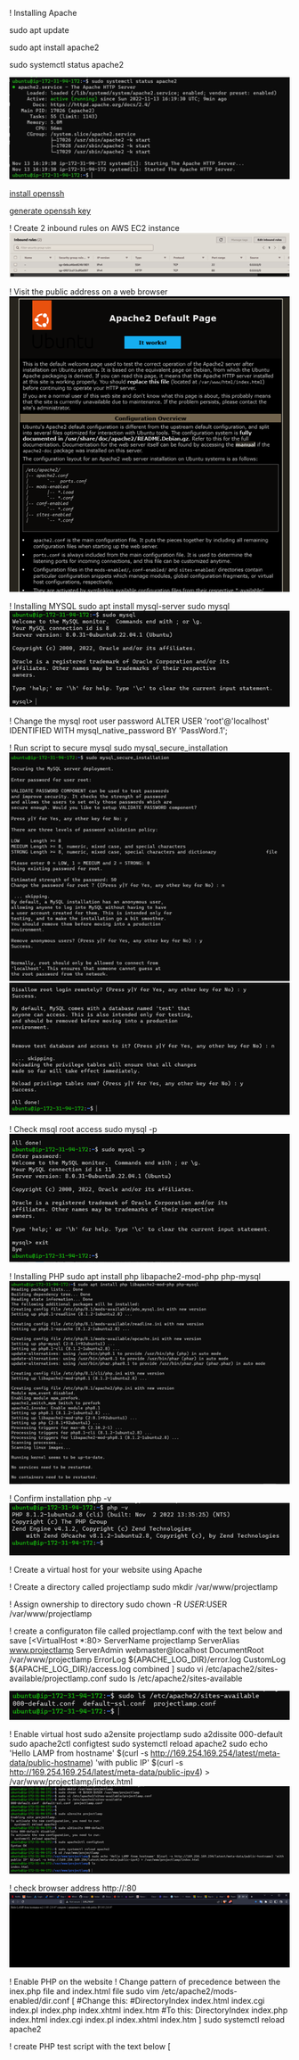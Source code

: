 ! Installing Apache

sudo apt update

sudo apt install apache2

sudo systemctl status apache2

![apache status](./Images/Apache-status.jpg)

[install openssh](https://learn.microsoft.com/en-us/windows-server/administration/openssh/openssh_install_firstuse?tabs=powershell)

[generate openssh key](https://learn.microsoft.com/en-us/windows-server/administration/openssh/openssh_keymanagement)

! Create 2 inbound rules on AWS EC2 instance
 ![img1](.\images\inbound-rules.png)

! Visit the public address on a web browser
![img2](.\images\apache-default-page.png)
 

! Installing MYSQL
sudo apt install mysql-server
sudo mysql
![img3](.\images\msql-installed.png)
 

! Change the mysql root user password
ALTER USER 'root'@'localhost' IDENTIFIED WITH mysql_native_password BY 'PassWord.1';

! Run script to secure mysql
sudo mysql_secure_installation
![img4](.\images\msql-secure-installed.png)
![img5](.\images\msql-secure-installed2.png)
 
 

! Check msql root access
sudo mysql -p
 ![img6](.\images\check-root-access.png)
 

! Installing PHP
sudo apt install php libapache2-mod-php php-mysql
![img7](.\images\php-installed.png)
 
! Confirm installation
php -v
![img8](.\images\php-install-confirm.png)
 

! Create a virtual host for your website using Apache

! Create a directory called projectlamp
sudo mkdir /var/www/projectlamp

! Assign ownership to directory
 sudo chown -R $USER:$USER /var/www/projectlamp

! create a configuraton file called projectlamp.conf with the text below and save
[<VirtualHost *:80>
    ServerName projectlamp
    ServerAlias www.projectlamp 
    ServerAdmin webmaster@localhost
    DocumentRoot /var/www/projectlamp
    ErrorLog ${APACHE_LOG_DIR}/error.log
    CustomLog ${APACHE_LOG_DIR}/access.log combined
</VirtualHost>
]
sudo vi /etc/apache2/sites-available/projectlamp.conf
sudo ls /etc/apache2/sites-available

![img9](.\images\sites-available.png)
 
! Enable virtual host
sudo a2ensite projectlamp
sudo a2dissite 000-default
sudo apache2ctl configtest
sudo systemctl reload apache2
sudo echo 'Hello LAMP from hostname' $(curl -s http://169.254.169.254/latest/meta-data/public-hostname) 'with public IP' $(curl -s http://169.254.169.254/latest/meta-data/public-ipv4) > /var/www/projectlamp/index.html
![img10](.\images\enable-virtualhost.png)
 
! check browser address
http://<Public-IP-Address>:80
![img11](.\images\browser.png)

 

! Enable PHP on the website
! Change pattern of precedence between the inex.php file and index.html file
sudo vim /etc/apache2/mods-enabled/dir.conf
[
<IfModule mod_dir.c>
        #Change this:
        #DirectoryIndex index.html index.cgi index.pl index.php index.xhtml index.htm
        #To this:
        DirectoryIndex index.php index.html index.cgi index.pl index.xhtml index.htm
</IfModule>
]
sudo systemctl reload apache2

! create PHP test script with the text below
[
<?php
phpinfo();
]
vim /var/www/projectlamp/index.php

! refresh page
![img12](.\images\browser-refresh.png)
 
!Remove index.php file
sudo rm /var/www/projectlamp/index.php

! refresh page
